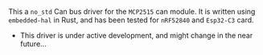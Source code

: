This a `no_std` Can bus driver for the `MCP2515` can module. It is written using `embedded-hal` in Rust, and has been tested for `nRF52840` and `Esp32-C3` card. 

 - This driver is under active development, and might change in the near future...
